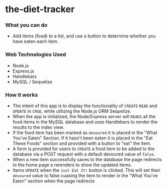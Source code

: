 # the-diet-tracker

### What you can do

- Add items (food) to a list, and use a button to determine whether you have eaten each item.

### Web Technologies Used

- Node.js
- Express.js
- Handlebars
- MySQL / Sequelize

### How it works

- The intent of this app is to display the functionality of `CREATE` `READ` and `UPDATE` in `CRUD`, while utilizing the Node.js ORM Sequelize.
- When the app is initialized, the Node/Express server will `READS` all the food items in the MySQL database and uses Handlebars to render the results to the index view.
- If the food item has been marked as `devoured` it is placed in the "What You've Eaten" Section. If it hasn't been eaten it is placed in the "Eat These Foods" section and provided with a button to "eat" the item.
- A form is provided for users to `CREATE` a food item to be added to the database via a POST request with a default devoured value of `false`.
- When a new item successfully saves to the database the page redirects to the home page a rerenders to show the updated items.
- Items `UPDATE` when the `Just Eat It!` button is clicked. This will set their `devoured` value to false cuasing the item to render in the "What You've Eaten" section when the page redirects